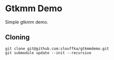 # Gtkmm Demo

Simple gtkmm demo.

## Cloning

```
git clone git@github.com:slouffka/gtkmmdemo.git
git submodule update --init --recursive
```
